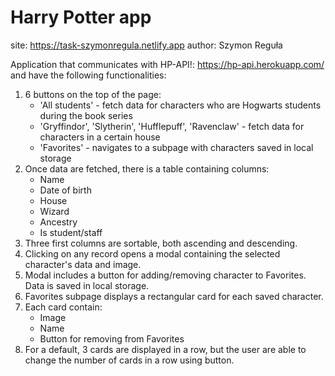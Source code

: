 # Harry Potter app

site: https://task-szymonregula.netlify.app
author: Szymon Reguła

Application that communicates with HP-API!: https://hp-api.herokuapp.com/ and have the following functionalities:

1) 6 buttons on the top of the page:
    * 'All students' - fetch data for characters who are Hogwarts students during the book series
    * 'Gryffindor', 'Slytherin', 'Hufflepuff', 'Ravenclaw' - fetch data for characters in a certain house
    * 'Favorites' - navigates to a subpage with characters saved in local storage
2) Once data are fetched, there is a table containing columns:
    * Name
    * Date of birth
    * House
    * Wizard
    * Ancestry
    * Is student/staff
3) Three first columns are sortable, both ascending and descending.
4) Clicking on any record  opens a modal containing the selected character's data and image.
5) Modal includes a button for adding/removing character to Favorites. Data is saved in local storage.
6) Favorites subpage  displays a rectangular card for each saved character.
7) Each card contain:
    * Image
    * Name
    * Button for removing from Favorites
8) For a default, 3 cards are displayed in a row, but the user are able to change the number of cards in a row using button.
